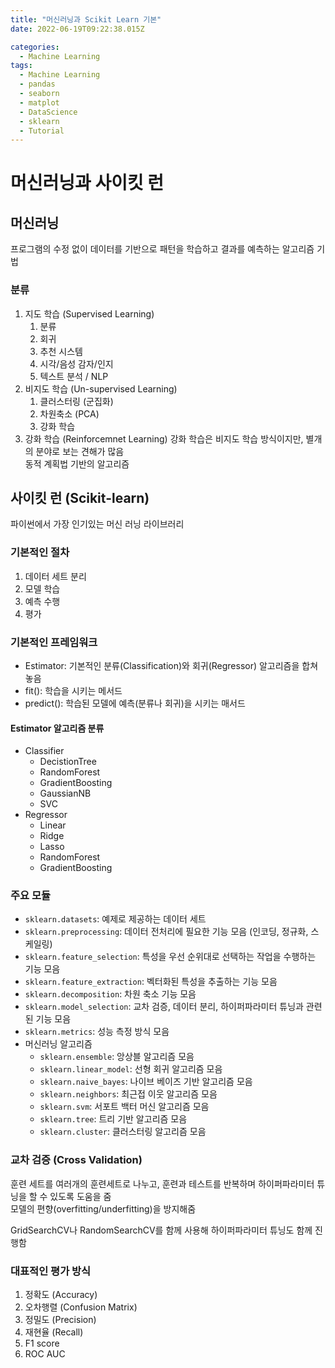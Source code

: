 ```yaml
---
title: "머신러닝과 Scikit Learn 기본"
date: 2022-06-19T09:22:38.015Z

categories:
  - Machine Learning
tags:
  - Machine Learning
  - pandas
  - seaborn
  - matplot
  - DataScience
  - sklearn
  - Tutorial
---
```



# 머신러닝과 사이킷 런
## 머신러닝
프로그램의 수정 없이 데이터를 기반으로 패턴을 학습하고 결과를 예측하는 알고리즘 기법
### 분류
1. 지도 학습 (Supervised Learning)
   1. 분류
   2. 회귀
   3. 추천 시스템
   4. 시각/음성 감자/인지
   5. 텍스트 분석 / NLP
2. 비지도 학습 (Un-supervised Learning)
   1. 클러스터링 (군집화)
   2. 차원축소 (PCA)
   3. 강화 학습
3. 강화 학습 (Reinforcemnet Learning)
강화 학습은 비지도 학습 방식이지만, 별개의 분야로 보는 견해가 많음  
동적 계획법 기반의 알고리즘

## 사이킷 런 (Scikit-learn)
파이썬에서 가장 인기있는 머신 러닝 라이브러리  

### 기본적인 절차
1. 데이터 세트 분리
2. 모델 학습
3. 예측 수행
4. 평가

### 기본적인 프레임워크
- Estimator: 기본적인 분류(Classification)와 회귀(Regressor) 알고리즘을 합쳐 놓음
- fit(): 학습을 시키는 메서드
- predict(): 학습된 모델에 예측(분류나 회귀)을 시키는 매서드
#### Estimator 알고리즘 분류
- Classifier
  - DecistionTree
  - RandomForest
  - GradientBoosting
  - GaussianNB
  - SVC
- Regressor
  - Linear
  - Ridge
  - Lasso
  - RandomForest
  - GradientBoosting

### 주요 모듈
- `sklearn.datasets`: 예제로 제공하는 데이터 세트
- `sklearn.preprocessing`: 데이터 전처리에 필요한 기능 모음 (인코딩, 정규화, 스케일링)
- `sklearn.feature_selection`: 특성을 우선 순위대로 선택하는 작업을 수행하는 기능 모음
- `sklearn.feature_extraction`: 벡터화된 특성을 추출하는 기능 모음
- `sklearn.decomposition`: 차원 축소 기능 모음
- `sklearn.model_selection`: 교차 검증, 데이터 분리, 하이퍼파라미터 튜닝과 관련된 기능 모음
- `sklearn.metrics`: 성능 측정 방식 모음
- 머신러닝 알고리즘
  - `sklearn.ensemble`: 앙상블 알고리즘 모음
  - `sklearn.linear_model`: 선형 회귀 알고리즘 모음
  - `sklearn.naive_bayes`: 나이브 베이즈 기반 알고리즘 모음
  - `sklearn.neighbors`: 최근접 이웃 알고리즘 모음
  - `sklearn.svm`: 서포트 백터 머신 알고리즘 모음
  - `sklearn.tree`: 트리 기반 알고리즘 모음
  - `sklearn.cluster`: 클러스터링 알고리즘 모음

### 교차 검증 (Cross Validation)
훈련 세트를 여러개의 훈련세트로 나누고, 훈련과 테스트를 반복하며 하이퍼파라미터 튜닝을 할 수 있도록 도움을 줌  
모델의 편향(overfitting/underfitting)을 방지해줌  

GridSearchCV나 RandomSearchCV를 함께 사용해 하이퍼파라미터 튜닝도 함께 진행함

### 대표적인 평가 방식
1. 정확도 (Accuracy)
2. 오차행렬 (Confusion Matrix)
3. 정밀도 (Precision)
4. 재현율 (Recall)
5. F1 score
6. ROC AUC

